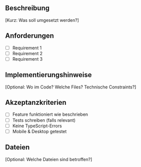 
## Beschreibung
[Kurz: Was soll umgesetzt werden?]

## Anforderungen
- [ ] Requirement 1
- [ ] Requirement 2
- [ ] Requirement 3

## Implementierungshinweise
[Optional: Wo im Code? Welche Files? Technische Constraints?]

## Akzeptanzkriterien
- [ ] Feature funktioniert wie beschrieben
- [ ] Tests schreiben (falls relevant)
- [ ] Keine TypeScript-Errors
- [ ] Mobile & Desktop getestet

## Dateien
[Optional: Welche Dateien sind betroffen?]